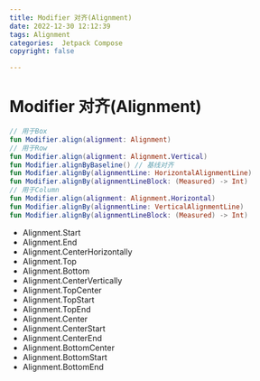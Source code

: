 ```yaml
---
title: Modifier 对齐(Alignment)
date: 2022-12-30 12:12:39
tags: Alignment
categories:  Jetpack Compose
copyright: false

---
```


# Modifier 对齐(Alignment)

```kotlin
// 用于Box
fun Modifier.align(alignment: Alignment)
// 用于Row
fun Modifier.align(alignment: Alignment.Vertical)
fun Modifier.alignByBaseline() // 基线对齐
fun Modifier.alignBy(alignmentLine: HorizontalAlignmentLine)
fun Modifier.alignBy(alignmentLineBlock: (Measured) -> Int)
// 用于Column
fun Modifier.align(alignment: Alignment.Horizontal)
fun Modifier.alignBy(alignmentLine: VerticalAlignmentLine)
fun Modifier.alignBy(alignmentLineBlock: (Measured) -> Int)
```

- Alignment.Start
- Alignment.End
- Alignment.CenterHorizontally
- Alignment.Top
- Alignment.Bottom
- Alignment.CenterVertically
- Alignment.TopCenter
- Alignment.TopStart
- Alignment.TopEnd
- Alignment.Center
- Alignment.CenterStart
- Alignment.CenterEnd
- Alignment.BottomCenter
- Alignment.BottomStart
- Alignment.BottomEnd

